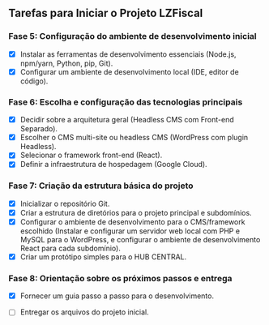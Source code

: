 ## Tarefas para Iniciar o Projeto LZFiscal

### Fase 5: Configuração do ambiente de desenvolvimento inicial
- [x] Instalar as ferramentas de desenvolvimento essenciais (Node.js, npm/yarn, Python, pip, Git).
- [x] Configurar um ambiente de desenvolvimento local (IDE, editor de código).

### Fase 6: Escolha e configuração das tecnologias principais
- [x] Decidir sobre a arquitetura geral (Headless CMS com Front-end Separado).
- [x] Escolher o CMS multi-site ou headless CMS (WordPress com plugin Headless).
- [x] Selecionar o framework front-end (React).
- [x] Definir a infraestrutura de hospedagem (Google Cloud).

### Fase 7: Criação da estrutura básica do projeto
- [x] Inicializar o repositório Git.
- [x] Criar a estrutura de diretórios para o projeto principal e subdomínios.
- [x] Configurar o ambiente de desenvolvimento para o CMS/framework escolhido (Instalar e configurar um servidor web local com PHP e MySQL para o WordPress, e configurar o ambiente de desenvolvimento React para cada subdomínio).
- [x] Criar um protótipo simples para o HUB CENTRAL.

### Fase 8: Orientação sobre os próximos passos e entrega
- [x] Fornecer um guia passo a passo para o desenvolvimento.
- [ ] Entregar os arquivos do projeto inicial.


